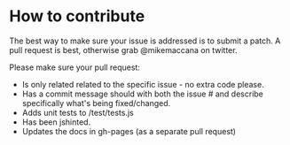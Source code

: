 # How to contribute

The best way to make sure your issue is addressed is to submit a patch. A pull request is best, otherwise grab @mikemaccana on twitter.

Please make sure your pull request:

* Is only related related to the specific issue  - no extra code please.
* Has a commit message should with both the issue # and describe specifically what's being fixed/changed.
* Adds unit tests to /test/tests.js
* Has been jshinted.
* Updates the docs in gh-pages (as a separate pull request)

